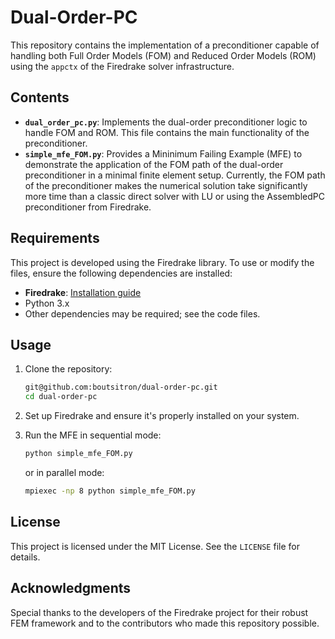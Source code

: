 # Dual-Order-PC

This repository contains the implementation of a preconditioner capable of handling both Full Order Models (FOM) and Reduced Order Models (ROM) using the `appctx` of the Firedrake solver infrastructure.

## Contents

- **`dual_order_pc.py`**: Implements the dual-order preconditioner logic to handle FOM and ROM. This file contains the main functionality of the preconditioner.
- **`simple_mfe_FOM.py`**: Provides a Mininimum Failing Example (MFE) to demonstrate the application of the FOM path of the dual-order preconditioner in a minimal finite element setup. Currently, the FOM path of the preconditioner makes the numerical solution take significantly more time than a classic direct solver with LU or using the AssembledPC preconditioner from Firedrake.

## Requirements

This project is developed using the Firedrake library. To use or modify the files, ensure the following dependencies are installed:

- **Firedrake**: [Installation guide](https://www.firedrakeproject.org/)
- Python 3.x
- Other dependencies may be required; see the code files.

## Usage

1. Clone the repository:
   ```bash
   git@github.com:boutsitron/dual-order-pc.git
   cd dual-order-pc
   ```

2. Set up Firedrake and ensure it's properly installed on your system.

3. Run the MFE in sequential mode:
   ```bash
   python simple_mfe_FOM.py
   ```

   or in parallel mode:
   ```bash
   mpiexec -np 8 python simple_mfe_FOM.py
   ```

## License

This project is licensed under the MIT License. See the `LICENSE` file for details.

## Acknowledgments

Special thanks to the developers of the Firedrake project for their robust FEM framework and to the contributors who made this repository possible.
